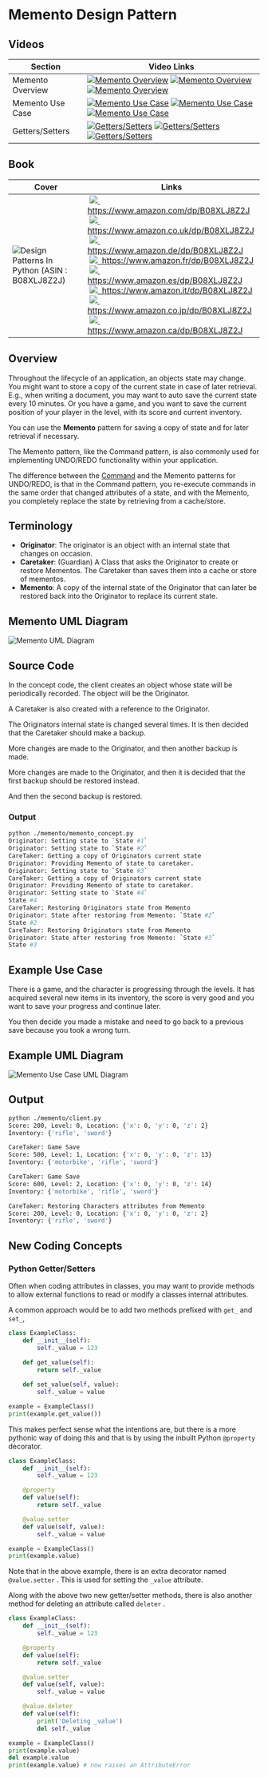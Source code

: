 # Memento Design Pattern

## Videos

Section | Video Links
-|-
Memento Overview | <a id="udemyVideoLink" href="https://www.udemy.com/course/design-patterns-in-python/learn/lecture/25632774/?referralCode=7493DBBBF97FF2B0D24D" target="_blank" title="Memento Overview"><img src="/img/udemy_btn_sm.gif" alt="Memento Overview"/></a>&nbsp;<a id="ytVideoLink" href="https://youtu.be/gQnKnmSu8xA" target="_blank" title="Memento Overview"><img src="/img/yt_btn_sm.gif" alt="Memento Overview"/></a>&nbsp;<a id="skillShareVideoLink" href="https://skl.sh/34SM2Xg" target="_blank" title="Memento Overview"><img src="/img/skillshare_btn_sm.gif" alt="Memento Overview"/></a>
Memento Use Case | <a id="udemyVideoLink" href="https://www.udemy.com/course/design-patterns-in-python/learn/lecture/25632770/?referralCode=7493DBBBF97FF2B0D24D" target="_blank" title="Memento Use Case"><img src="/img/udemy_btn_sm.gif" alt="Memento Use Case"/></a>&nbsp;<a id="ytVideoLink" href="https://youtu.be/DFEvyjiUA_A" target="_blank" title="Memento Use Case"><img src="/img/yt_btn_sm.gif" alt="Memento Use Case"/></a>&nbsp;<a id="skillShareVideoLink" href="https://skl.sh/34SM2Xg" target="_blank" title="Memento Use Case"><img src="/img/skillshare_btn_sm.gif" alt="Memento Use Case"/></a>
Getters/Setters | <a id="udemyVideoLink" href="https://www.udemy.com/course/design-patterns-in-python/learn/lecture/25632784/?referralCode=7493DBBBF97FF2B0D24D" target="_blank" title="Getters/Setters"><img src="/img/udemy_btn_sm.gif" alt="Getters/Setters"/></a>&nbsp;<a id="ytVideoLink" href="https://youtu.be/6ijrepx6jgM" target="_blank" title="Getters/Setters"><img src="/img/yt_btn_sm.gif" alt="Getters/Setters"/></a>&nbsp;<a id="skillShareVideoLink" href="https://skl.sh/34SM2Xg" target="_blank" title="Getters/Setters"><img src="/img/skillshare_btn_sm.gif" alt="Getters/Setters"/></a>

## Book 

Cover | Links
-|-
![Design Patterns In Python (ASIN : B08XLJ8Z2J)](/img/design_patterns_in_python_book_125x178.jpg) | &nbsp;<a href="https://www.amazon.com/dp/B08XLJ8Z2J"><img src="/img/flag_us.gif">&nbsp; https://www.amazon.com/dp/B08XLJ8Z2J</a><br/>&nbsp;<a href="https://www.amazon.co.uk/dp/B08XLJ8Z2J"><img src="/img/flag_uk.gif">&nbsp; https://www.amazon.co.uk/dp/B08XLJ8Z2J</a><br/>&nbsp;<a href="https://www.amazon.de/dp/B08XLJ8Z2J"><img src="/img/flag_de.gif">&nbsp; https://www.amazon.de/dp/B08XLJ8Z2J</a><br/>&nbsp;<a href="https://www.amazon.fr/dp/B08XLJ8Z2J"><img src="/img/flag_fr.gif">&nbsp; https://www.amazon.fr/dp/B08XLJ8Z2J</a><br/>&nbsp;<a href="https://www.amazon.es/dp/B08XLJ8Z2J"><img src="/img/flag_es.gif">&nbsp; https://www.amazon.es/dp/B08XLJ8Z2J</a><br/>&nbsp;<a href="https://www.amazon.it/dp/B08XLJ8Z2J"><img src="/img/flag_it.gif">&nbsp; https://www.amazon.it/dp/B08XLJ8Z2J</a><br/>&nbsp;<a href="https://www.amazon.co.jp/dp/B08XLJ8Z2J"><img src="/img/flag_jp.gif">&nbsp; https://www.amazon.co.jp/dp/B08XLJ8Z2J</a><br/>&nbsp;<a href="https://www.amazon.ca/dp/B08XLJ8Z2J"><img src="/img/flag_ca.gif">&nbsp; https://www.amazon.ca/dp/B08XLJ8Z2J</a>

## Overview

Throughout the lifecycle of an application, an objects state may change. You might want to store a copy of the current state in case of later retrieval. E.g., when writing a document, you may want to auto save the current state every 10 minutes. Or you have a game, and you want to save the current position of your player in the level, with its score and current inventory.

You can use the **Memento** pattern for saving a copy of state and for later retrieval if necessary. 

The Memento pattern, like the Command pattern, is also commonly used for implementing UNDO/REDO functionality within your application.

The difference between the [Command](/command) and the Memento patterns for UNDO/REDO, is that in the Command pattern, you re-execute commands in the same order that changed attributes of a state, and with the Memento, you completely replace the state by retrieving from a cache/store.

## Terminology

* **Originator**: The originator is an object with an internal state that changes on occasion.
* **Caretaker**: (Guardian) A Class that asks the Originator to create or restore Mementos. The Caretaker than saves them into a cache or store of mementos. 
* **Memento**: A copy of the internal state of the Originator that can later be restored back into the Originator to replace its current state. 

## Memento UML Diagram

![Memento UML Diagram](/img/memento_concept.svg)

## Source Code

In the concept code, the client creates an object whose state will be periodically recorded. The object will be the Originator.

A Caretaker is also created with a reference to the Originator.

The Originators internal state is changed several times. It is then decided that the Caretaker should make a backup.

More changes are made to the Originator, and then another backup is made.

More changes are made to the Originator, and then it is decided that the first backup should be restored instead.

And then the second backup is restored.

### Output

``` bash
python ./memento/memento_concept.py
Originator: Setting state to `State #1`
Originator: Setting state to `State #2`
CareTaker: Getting a copy of Originators current state
Originator: Providing Memento of state to caretaker.
Originator: Setting state to `State #3`
CareTaker: Getting a copy of Originators current state
Originator: Providing Memento of state to caretaker.
Originator: Setting state to `State #4`
State #4
CareTaker: Restoring Originators state from Memento
Originator: State after restoring from Memento: `State #2`
State #2
CareTaker: Restoring Originators state from Memento
Originator: State after restoring from Memento: `State #3`
State #3
```

## Example Use Case

There is a game, and the character is progressing through the levels. It has acquired several new items in its inventory, the score is very good and you want to save your progress and continue later. 

You then decide you made a mistake and need to go back to a previous save because you took a wrong turn.

## Example UML Diagram

![Memento Use Case UML Diagram](/img/memento_example.svg)

## Output

``` bash
python ./memento/client.py
Score: 200, Level: 0, Location: {'x': 0, 'y': 0, 'z': 2}
Inventory: {'rifle', 'sword'}

CareTaker: Game Save
Score: 500, Level: 1, Location: {'x': 0, 'y': 0, 'z': 13}
Inventory: {'motorbike', 'rifle', 'sword'}

CareTaker: Game Save
Score: 600, Level: 2, Location: {'x': 0, 'y': 0, 'z': 14}
Inventory: {'motorbike', 'rifle', 'sword'}

CareTaker: Restoring Characters attributes from Memento
Score: 200, Level: 0, Location: {'x': 0, 'y': 0, 'z': 2}
Inventory: {'rifle', 'sword'}
```

## New Coding Concepts

### Python Getter/Setters

Often when coding attributes in classes, you may want to provide methods to allow external functions to read or modify a classes internal attributes.

A common approach would be to add two methods prefixed with `get_` and `set_`, 

``` python
class ExampleClass:
    def __init__(self):
        self._value = 123
    
    def get_value(self):
        return self._value

    def set_value(self, value):
        self._value = value

example = ExampleClass()
print(example.get_value())
```

This makes perfect sense what the intentions are, but there is a more pythonic way of doing this and that is by using the inbuilt Python `@property` decorator.

``` python
class ExampleClass:
    def __init__(self):
        self._value = 123

    @property
    def value(self):
        return self._value

    @value.setter
    def value(self, value):
        self._value = value

example = ExampleClass()
print(example.value)
```

Note that in the above example, there is an extra decorator named `@value.setter` . This is used for setting the `_value` attribute.

Along with the above two new getter/setter methods, there is also another method for deleting an attribute called `deleter` .

``` python
class ExampleClass:
    def __init__(self):
        self._value = 123

    @property
    def value(self):
        return self._value

    @value.setter
    def value(self, value):
        self._value = value

    @value.deleter
    def value(self):
        print('Deleting _value')
        del self._value

example = ExampleClass()
print(example.value)
del example.value
print(example.value) # now raises an AttributeError
```
